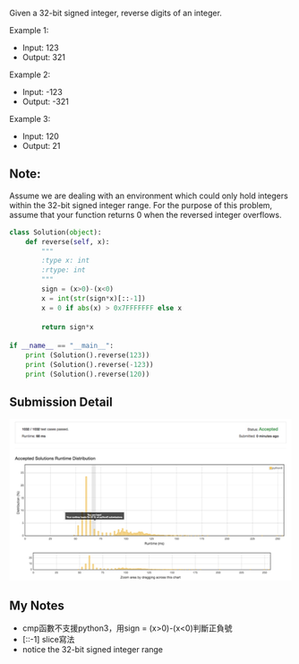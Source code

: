 Given a 32-bit signed integer, reverse digits of an integer.

Example 1:

* Input: 123
* Output:  321

Example 2:

* Input: -123
* Output: -321

Example 3:

* Input: 120
* Output: 21

## Note:
Assume we are dealing with an environment which could only hold integers within the 32-bit signed integer range. For the purpose of this problem, assume that your function returns 0 when the reversed integer overflows.

```python
class Solution(object):
    def reverse(self, x):
        """
        :type x: int
        :rtype: int
        """
        sign = (x>0)-(x<0)
        x = int(str(sign*x)[::-1])
        x = 0 if abs(x) > 0x7FFFFFFF else x
        
        return sign*x       

if __name__ == "__main__":
    print (Solution().reverse(123))
    print (Solution().reverse(-123))
    print (Solution().reverse(120))
```

## Submission Detail

![](/images/2018-03-15-GmLRZ2.jpg)

## My Notes
* cmp函數不支援python3，用sign = (x>0)-(x<0)判斷正負號
* [::-1] slice寫法
* notice the 32-bit signed integer range